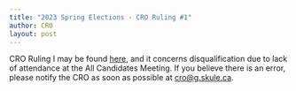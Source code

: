```yaml
---
title: "2023 Spring Elections - CRO Ruling #1"
author: CRO
layout: post
---
```


CRO Ruling I may be found <a href="https://drive.google.com/file/d/1Y4pewy7i3bPz8oTzC81Go8MhJ5r0fM8W/view?usp=sharing">here</a>, and it concerns disqualification due to lack of attendance at the All Candidates Meeting. If you believe there is an error, please notify the CRO as soon as possible at cro@g.skule.ca.